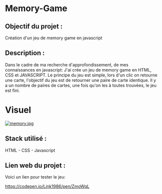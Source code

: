 # Memory-Game

## __Objectif du projet :__ 
Création d'un jeu de memory game en javascript

## __Description :__

Dans le cadre de ma recherche d'approfondissement, de mes connaissances en javascript:
J'ai crée un jeu de memory game en HTML, CSS et JAVASCRIPT.
Le principe du jeu est simple, lors d'un clic on retourne une carte, l'objectif du jeu est de retourner une paire de carte identique.
Il y a un nombre de paires de cartes, une fois qu'on les à toutes trouvées, le jeu est fini.

# __Visuel__

[![memory.jpg](https://i.postimg.cc/XvK18NBm/memory.jpg)](https://postimg.cc/yJdT6HPy)

## __Stack utilisé :__

HTML - CSS - Javascript

## __Lien web du projet :__

Voici un lien pour tester le jeu:

https://codepen.io/Link1986/pen/ZmoWqL
